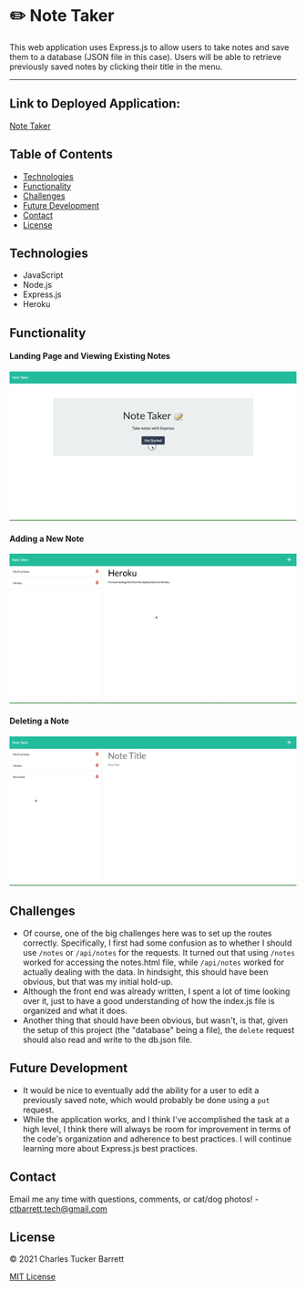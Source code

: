 
# ✏️ Note Taker

This web application uses Express.js to allow users to take notes and save them to a database (JSON file in this case). Users will be able to retrieve previously saved notes by clicking their title in the menu.

---

## Link to Deployed Application:
[Note Taker](https://arcane-reaches-81145.herokuapp.com/)


## Table of Contents
* [Technologies](#technologies)
* [Functionality](#functionality)
* [Challenges](#challenges)
* [Future Development](#future-development)
* [Contact](#contact)
* [License](#license)


## Technologies
* JavaScript
* Node.js
* Express.js
* Heroku


## Functionality

#### Landing Page and Viewing Existing Notes
![Landing Page and Viewing Existing Notes](./assets/images/landing.gif)

#### Adding a New Note
![Adding a New Note](./assets/images/new-note.gif)

#### Deleting a Note
![Deleting a Note](./assets/images/delete.gif)


## Challenges
- Of course, one of the big challenges here was to set up the routes correctly. Specifically, I first had some confusion as to whether I should use `/notes` or `/api/notes` for the requests. It turned out that using `/notes` worked for accessing the notes.html file, while `/api/notes` worked for actually dealing with the data. In hindsight, this should have been obvious, but that was my initial hold-up.
- Although the front end was already written, I spent a lot of time looking over it, just to have a good understanding of how the index.js file is organized and what it does.
- Another thing that should have been obvious, but wasn't, is that, given the setup of this project (the "database" being a file), the `delete` request should also read and  write to the db.json file.


## Future Development
- It would be nice to eventually add the ability for a user to edit a previously saved note, which would probably be done using a `put` request.
- While the application works, and I think I've accomplished the task at a high level, I think there will always be room for improvement in terms of the code's organization and adherence to best practices. I will continue learning more about Express.js best practices.


## Contact
Email me any time with questions, comments, or cat/dog photos! - ctbarrett.tech@gmail.com


## License
&copy; 2021 Charles Tucker Barrett

[MIT License](https://opensource.org/licenses/MIT)